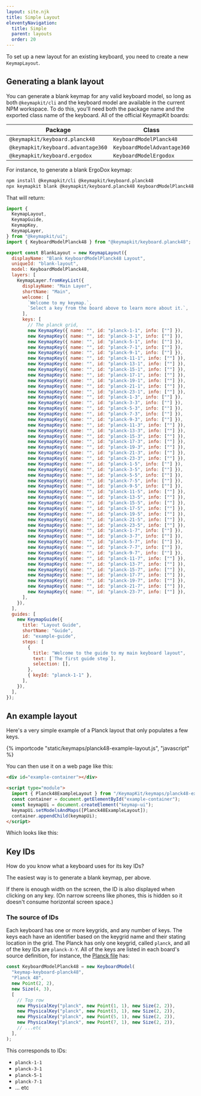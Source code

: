 ```yaml
---
layout: site.njk
title: Simple Layout
eleventyNavigation:
  title: Simple
  parent: layouts
  order: 20
---
```


To set up a new layout for an existing keyboard,
you need to create a new `KeymapLayout`.

## Generating a blank layout

You can generate a blank keymap for any valid keyboard model,
so long as both `@keymapkit/cli` and the keyboard model are available in the current NPM workspace.
To do this, you'll need both the package name and the exported class name of the keyboard.
All of the official KeymapKit boards:

| Package                            | Class                       |
| ---------------------------------- | --------------------------- |
| `@keymapkit/keyboard.planck48`     | `KeyboardModelPlanck48`     |
| `@keymapkit/keyboard.advantage360` | `KeyboardModelAdvantage360` |
| `@keymapkit/keyboard.ergodox`      | `KeyboardModelErgodox`      |

For instance, to generate a blank ErgoDox keymap:

```sh
npm install @keymapkit/cli @keymapkit/keyboard.planck48
npx keymapkit blank @keymapkit/keyboard.planck48 KeyboardModelPlanck48
```

That will return:

```javascript
import {
  KeymapLayout,
  KeymapGuide,
  KeymapKey,
  KeymapLayer,
} from "@keymapkit/ui";
import { KeyboardModelPlanck48 } from "@keymapkit/keyboard.planck48";

export const BlankLayout = new KeymapLayout({
  displayName: "Blank KeyboardModelPlanck48 Layout",
  uniqueId: "blank-layout",
  model: KeyboardModelPlanck48,
  layers: [
    KeymapLayer.fromKeyList({
      displayName: "Main Layer",
      shortName: "Main",
      welcome: [
        `Welcome to my keymap.`,
        `Select a key from the board above to learn more about it.`,
      ],
      keys: [
        // The planck grid,
        new KeymapKey({ name: "", id: "planck-1-1", info: [""] }),
        new KeymapKey({ name: "", id: "planck-3-1", info: [""] }),
        new KeymapKey({ name: "", id: "planck-5-1", info: [""] }),
        new KeymapKey({ name: "", id: "planck-7-1", info: [""] }),
        new KeymapKey({ name: "", id: "planck-9-1", info: [""] }),
        new KeymapKey({ name: "", id: "planck-11-1", info: [""] }),
        new KeymapKey({ name: "", id: "planck-13-1", info: [""] }),
        new KeymapKey({ name: "", id: "planck-15-1", info: [""] }),
        new KeymapKey({ name: "", id: "planck-17-1", info: [""] }),
        new KeymapKey({ name: "", id: "planck-19-1", info: [""] }),
        new KeymapKey({ name: "", id: "planck-21-1", info: [""] }),
        new KeymapKey({ name: "", id: "planck-23-1", info: [""] }),
        new KeymapKey({ name: "", id: "planck-1-3", info: [""] }),
        new KeymapKey({ name: "", id: "planck-3-3", info: [""] }),
        new KeymapKey({ name: "", id: "planck-5-3", info: [""] }),
        new KeymapKey({ name: "", id: "planck-7-3", info: [""] }),
        new KeymapKey({ name: "", id: "planck-9-3", info: [""] }),
        new KeymapKey({ name: "", id: "planck-11-3", info: [""] }),
        new KeymapKey({ name: "", id: "planck-13-3", info: [""] }),
        new KeymapKey({ name: "", id: "planck-15-3", info: [""] }),
        new KeymapKey({ name: "", id: "planck-17-3", info: [""] }),
        new KeymapKey({ name: "", id: "planck-19-3", info: [""] }),
        new KeymapKey({ name: "", id: "planck-21-3", info: [""] }),
        new KeymapKey({ name: "", id: "planck-23-3", info: [""] }),
        new KeymapKey({ name: "", id: "planck-1-5", info: [""] }),
        new KeymapKey({ name: "", id: "planck-3-5", info: [""] }),
        new KeymapKey({ name: "", id: "planck-5-5", info: [""] }),
        new KeymapKey({ name: "", id: "planck-7-5", info: [""] }),
        new KeymapKey({ name: "", id: "planck-9-5", info: [""] }),
        new KeymapKey({ name: "", id: "planck-11-5", info: [""] }),
        new KeymapKey({ name: "", id: "planck-13-5", info: [""] }),
        new KeymapKey({ name: "", id: "planck-15-5", info: [""] }),
        new KeymapKey({ name: "", id: "planck-17-5", info: [""] }),
        new KeymapKey({ name: "", id: "planck-19-5", info: [""] }),
        new KeymapKey({ name: "", id: "planck-21-5", info: [""] }),
        new KeymapKey({ name: "", id: "planck-23-5", info: [""] }),
        new KeymapKey({ name: "", id: "planck-1-7", info: [""] }),
        new KeymapKey({ name: "", id: "planck-3-7", info: [""] }),
        new KeymapKey({ name: "", id: "planck-5-7", info: [""] }),
        new KeymapKey({ name: "", id: "planck-7-7", info: [""] }),
        new KeymapKey({ name: "", id: "planck-9-7", info: [""] }),
        new KeymapKey({ name: "", id: "planck-11-7", info: [""] }),
        new KeymapKey({ name: "", id: "planck-13-7", info: [""] }),
        new KeymapKey({ name: "", id: "planck-15-7", info: [""] }),
        new KeymapKey({ name: "", id: "planck-17-7", info: [""] }),
        new KeymapKey({ name: "", id: "planck-19-7", info: [""] }),
        new KeymapKey({ name: "", id: "planck-21-7", info: [""] }),
        new KeymapKey({ name: "", id: "planck-23-7", info: [""] }),
      ],
    }),
  ],
  guides: [
    new KeymapGuide({
      title: "Layout Guide",
      shortName: "Guide",
      id: "example-guide",
      steps: [
        {
          title: "Welcome to the guide to my main keyboard layout",
          text: [`The first guide step`],
          selection: [],
        },
        { keyId: "planck-1-1" },
      ],
    }),
  ],
});
```

## An example layout

Here's a very simple example of a Planck layout that only populates a few keys.

{% importcode "static/keymaps/planck48-example-layout.js", "javascript" %}

You can then use it on a web page like this:

```html
<div id="example-container"></div>

<script type="module">
  import { Planck48ExampleLayout } from "/KeymapKit/keymaps/planck48-example-layout.js";
  const container = document.getElementById("example-container");
  const keymapUi = document.createElement("keymap-ui");
  keymapUi.setModelsAndMaps([Planck48ExampleLayout]);
  container.appendChild(keymapUi);
</script>
```

Which looks like this:

<div id="example-container"></div>

<script type="module">
  import { Planck48ExampleLayout } from "/KeymapKit/keymaps/planck48-example-layout.js";
  const container = document.getElementById("example-container");
  const keymapUi = document.createElement("keymap-ui");
  keymapUi.setModelsAndMaps([Planck48ExampleLayout]);
  container.appendChild(keymapUi);
</script>

## Key IDs

How do you know what a keyboard uses for its key IDs?

The easiest way is to generate a blank keymap, per above.

If there is enough width on the screen,
the ID is also displayed when clicking on any key.
(On narrow screens like phones, this is hidden so it doesn't consume horizontal screen space.)

### The source of IDs

Each keyboard has one or more keygrids,
and any number of keys.
The keys each have an identifier based on the keygrid name and their stating location in the grid.
The Planck has only one keygrid, called `planck`,
and all of the key IDs are `planck-X-Y`.
All of the keys are listed in each board's source definition,
for instance,
the [Planck file](https://github.com/mrled/KeymapKit/blob/master/keyboard.planck48/index.ts)
has:

```typescript
const KeyboardModelPlanck48 = new KeyboardModel(
  "keymap-keyboard-planck48",
  "Planck 48",
  new Point(2, 2),
  new Size(4, 3),
  [
    // Top row
    new PhysicalKey("planck", new Point(1, 1), new Size(2, 2)),
    new PhysicalKey("planck", new Point(3, 1), new Size(2, 2)),
    new PhysicalKey("planck", new Point(5, 1), new Size(2, 2)),
    new PhysicalKey("planck", new Point(7, 1), new Size(2, 2)),
    // ...etc
  ],
);
```

This corresponds to IDs:

- `planck-1-1`
- `planck-3-1`
- `planck-5-1`
- `planck-7-1`
- ... etc
